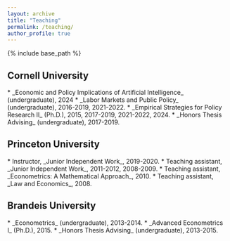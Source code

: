 ```yaml
---
layout: archive
title: "Teaching"
permalink: /teaching/
author_profile: true
---
```


{% include base_path %}

<h2>Cornell University</h2>
* _Economic and Policy Implications of Artificial Intelligence_ (undergraduate), 2024
* _Labor Markets and Public Policy_ (undergraduate), 2016-2019, 2021-2022.
* _Empirical Strategies for Policy Research II_ (Ph.D.), 2015, 2017-2019, 2021-2022, 2024.
* _Honors Thesis Advising_ (undergraduate), 2017-2019.

<h2>Princeton University</h2>
* Instructor, _Junior Independent Work_, 2019-2020.
* Teaching assistant, _Junior Independent Work_, 2011-2012, 2008-2009.
* Teaching assistant, _Econometrics: A Mathematical Approach_, 2010.
* Teaching assistant, _Law and Economics_, 2008.

<h2>Brandeis University</h2>
* _Econometrics_ (undergraduate), 2013-2014.
* _Advanced Econometrics I_ (Ph.D.), 2015.
* _Honors Thesis Advising_ (undergraduate), 2013-2015.
